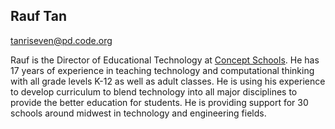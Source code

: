 ## Rauf Tan

[tanriseven@pd.code.org](mailto:tanriseven@pd.code.org)

Rauf is the Director of Educational Technology at [Concept Schools](http://www.conceptschools.org). He has 17 years of experience in teaching technology and computational thinking with all grade levels K-12 as well as adult classes. He is using his experience to develop curriculum to blend technology into all major disciplines to provide the better education for students.  He is providing support for 30 schools around midwest in technology and engineering fields.